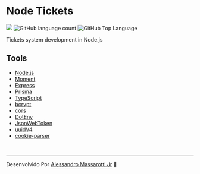 # Node Tickets

<p>
  <img src="https://img.shields.io/badge/made%20by-Alessandro%20Massarotti%20Jr-90c53f?style=flat-square">
  <img alt="GitHub language count" src="https://img.shields.io/github/languages/count/alessandro-massarotti-Jr/Node-tickets?color=90c53f&style=flat-square">
  <img alt="GitHub Top Language" src="https://img.shields.io/github/languages/top/alessandro-massarotti-Jr/Node-tickets?color=90c53f&style=flat-square">
</p>

Tickets system development in Node.js

## Tools

 - [Node.js](https://nodejs.org/)
 - [Moment](https://momentjs.com/)
 - [Express](https://expressjs.com/)
 - [Prisma](https://www.prisma.io/)
 - [TypeScript](https://www.typescriptlang.org/)
 - [bcrypt](https://www.npmjs.com/package/bcrypt)
 - [cors](https://www.npmjs.com/package/cors)
 - [DotEnv](https://www.npmjs.com/package/dotenv)
 - [JsonWebToken](https://www.npmjs.com/package/jsonwebtoken)
 - [uuidV4](https://www.npmjs.com/package/uuidv4)
 - [cookie-parser](cookie-parser)

<br>

---

Desenvolvido Por [Alessandro Massarotti Jr](https://github.com/alessandro-massarotti-jr) 🤖